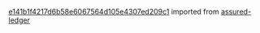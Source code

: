 [e141b1f4217d6b58e6067564d105e4307ed209c1](https://github.com/insolar/assured-ledger/commit/e141b1f4217d6b58e6067564d105e4307ed209c1) imported from [assured-ledger](https://github.com/insolar/assured-ledger)
